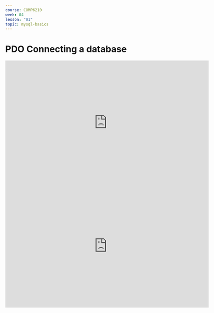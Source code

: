 ```yaml
---
course: COMP6210
week: 04
lesson: "01"
topic: mysql-basics
---
```


# PDO Connecting a database

<iframe src="https://docs.google.com/presentation/d/e/2PACX-1vR0LaEQ-N8QDaBtVzIE0N5uwwpZ7T6WuibIoqXw-EzDvKiN-zj6mwN5dDsYMjLi4NvyicwyEMTxqUYV/embed?start=false&amp;loop=false" frameborder="0" width="640" height="389" allowfullscreen="true" mozallowfullscreen="true" webkitallowfullscreen="true"></iframe>

<iframe src="https://docs.google.com/presentation/d/e/2PACX-1vRgchBMFx_pRnODq0UHMS-hCxq5lBuSVYfsxyEDRqg-Bsjf2xJdXyReTSTW2Uh3XfXb3Gqb-EwJzM3H/embed?start=false&amp;loop=false" frameborder="0" width="640" height="389" allowfullscreen="true" mozallowfullscreen="true" webkitallowfullscreen="true"></iframe>